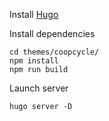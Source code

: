 Install [Hugo](https://gohugo.io/overview/installing/)

Install dependencies

```
cd themes/coopcycle/
npm install
npm run build
```

Launch server

```
hugo server -D
```
